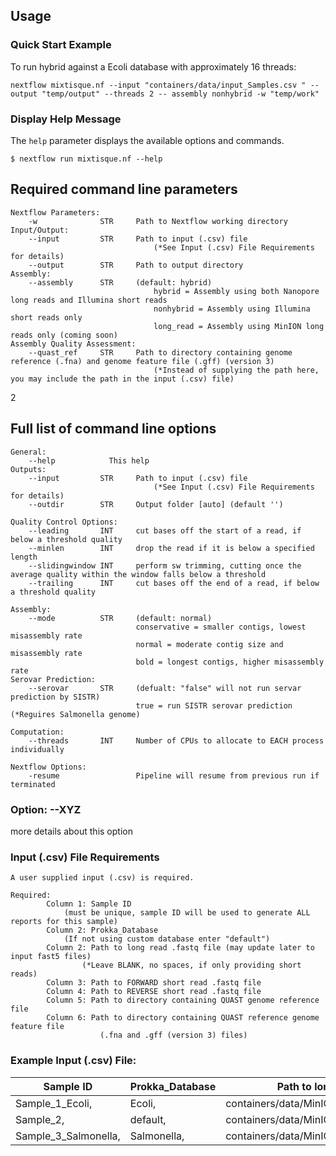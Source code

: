 Usage
-----

### Quick Start Example

To run hybrid against a Ecoli database with approximately 16 threads:
```
nextflow mixtisque.nf --input "containers/data/input_Samples.csv " --output "temp/output" --threads 2 -- assembly nonhybrid -w "temp/work"
```

### Display Help Message

The `help` parameter displays the available options and commands.
```
$ nextflow run mixtisque.nf --help
```

## Required command line parameters
    Nextflow Parameters:
        -w              STR     Path to Nextflow working directory
    Input/Output:
        --input         STR     Path to input (.csv) file 
                                    (*See Input (.csv) File Requirements for details)
        --output        STR     Path to output directory
    Assembly:
        --assembly      STR     (default: hybrid)
                                    hybrid = Assembly using both Nanopore long reads and Illumina short reads
                                    nonhybrid = Assembly using Illumina short reads only
                                    long_read = Assembly using MinION long reads only (coming soon)
    Assembly Quality Assessment:
        --quast_ref     STR     Path to directory containing genome reference (.fna) and genome feature file (.gff) (version 3)
                                    (*Instead of supplying the path here, you may include the path in the input (.csv) file)
   
      
2
## Full list of command line options

    General:
        --help            This help
    Outputs:
        --input         STR     Path to input (.csv) file
                                    (*See Input (.csv) File Requirements for details)
        --outdir        STR     Output folder [auto] (default '')
        
    Quality Control Options:
        --leading       INT     cut bases off the start of a read, if below a threshold quality 
        --minlen        INT     drop the read if it is below a specified length 
        --slidingwindow INT     perform sw trimming, cutting once the average quality within the window falls below a threshold 
        --trailing      INT     cut bases off the end of a read, if below a threshold quality 

    Assembly: 
        --mode          STR     (default: normal)
                                conservative = smaller contigs, lowest misassembly rate
                                normal = moderate contig size and misassembly rate
                                bold = longest contigs, higher misassembly rate                              
    Serovar Prediction:
        --serovar       STR     (defualt: "false" will not run servar prediction by SISTR)
                                true = run SISTR serovar prediction (*Reguires Salmonella genome)
    
    Computation:
        --threads       INT     Number of CPUs to allocate to EACH process individually 
        
    Nextflow Options:
        -resume                 Pipeline will resume from previous run if terminated
        
### Option: --XYZ

more details about this option


### Input (.csv) File Requirements
    A user supplied input (.csv) is required.
    
    Required:
            Column 1: Sample ID 
                (must be unique, sample ID will be used to generate ALL reports for this sample)
            Column 2: Prokka_Database
                (If not using custom database enter "default")
            Column 2: Path to long read .fastq file (may update later to input fast5 files)
                    (*Leave BLANK, no spaces, if only providing short reads)
            Column 3: Path to FORWARD short read .fastq file
            Column 4: Path to REVERSE short read .fastq file
            Column 5: Path to directory containing QUAST genome reference file
            Column 6: Path to directory containing QUAST reference genome feature file
                        (.fna and .gff (version 3) files)
                        
  ### Example Input (.csv) File:

| Sample ID | Prokka_Database | Path to long read fastq file |  Path to FORWARD short read fastq file |  Path to REVERSE short read fastq file | Path to QUAST genome reference file | Path to QUAST genome feature file |
| --------- | ----------- | ----------- | ----------- | ----------- | ----------- | ----------- |
| Sample_1_Ecoli, | Ecoli, | containers/data/MinION/sample1_minion_001.fq, | containers/data/illumina/sample1_R1_001.fq, | containers/data/illumina/sample1_R2_001.fq, | containers/data/quast_references/ecoli_k12.fna, | containers/data/quast_references/ecoli_k12.gff |
| Sample_2, | default, | containers/data/MinION/sample2_minion_001.fq, | containers/data/illumina/sample2_R1_001.fq, | containers/data/illumina/sample2_R2_001.fq, | containers/data/quast_references/ecoli_k12.fna, | containers/data/quast_references/ecoli_k12.gff |
| Sample_3_Salmonella, | Salmonella, | containers/data/MinION/sample3_minion_001.fq, | containers/data/illumina/sample3_R1_001.fq, | containers/data/illumina/sample3_R2_001.fq, | containers/data/quast_references/ecoli_k12.fna, | containers/data/quast_references/ecoli_k12.gff |

                    

```

